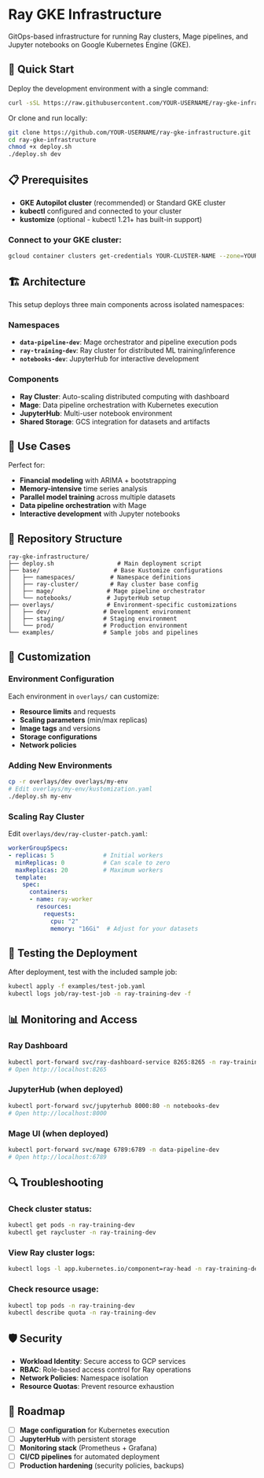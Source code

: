 # Ray GKE Infrastructure

GitOps-based infrastructure for running Ray clusters, Mage pipelines, and Jupyter notebooks on Google Kubernetes Engine (GKE).

## 🚀 Quick Start

Deploy the development environment with a single command:

```bash
curl -sSL https://raw.githubusercontent.com/YOUR-USERNAME/ray-gke-infrastructure/main/deploy.sh | bash
```

Or clone and run locally:

```bash
git clone https://github.com/YOUR-USERNAME/ray-gke-infrastructure.git
cd ray-gke-infrastructure
chmod +x deploy.sh
./deploy.sh dev
```

## 📋 Prerequisites

- **GKE Autopilot cluster** (recommended) or Standard GKE cluster
- **kubectl** configured and connected to your cluster
- **kustomize** (optional - kubectl 1.21+ has built-in support)

### Connect to your GKE cluster:
```bash
gcloud container clusters get-credentials YOUR-CLUSTER-NAME --zone=YOUR-ZONE
```

## 🏗️ Architecture

This setup deploys three main components across isolated namespaces:

### Namespaces
- **`data-pipeline-dev`**: Mage orchestrator and pipeline execution pods
- **`ray-training-dev`**: Ray cluster for distributed ML training/inference  
- **`notebooks-dev`**: JupyterHub for interactive development

### Components
- **Ray Cluster**: Auto-scaling distributed computing with dashboard
- **Mage**: Data pipeline orchestration with Kubernetes execution
- **JupyterHub**: Multi-user notebook environment
- **Shared Storage**: GCS integration for datasets and artifacts

## 🎯 Use Cases

Perfect for:
- **Financial modeling** with ARIMA + bootstrapping
- **Memory-intensive** time series analysis
- **Parallel model training** across multiple datasets
- **Data pipeline orchestration** with Mage
- **Interactive development** with Jupyter notebooks

## 📁 Repository Structure

```
ray-gke-infrastructure/
├── deploy.sh                  # Main deployment script
├── base/                     # Base Kustomize configurations
│   ├── namespaces/          # Namespace definitions
│   ├── ray-cluster/         # Ray cluster base config
│   ├── mage/               # Mage pipeline orchestrator
│   └── notebooks/          # JupyterHub setup
├── overlays/               # Environment-specific customizations
│   ├── dev/               # Development environment
│   ├── staging/           # Staging environment  
│   └── prod/              # Production environment
└── examples/              # Sample jobs and pipelines
```

## 🔧 Customization

### Environment Configuration

Each environment in `overlays/` can customize:
- **Resource limits** and requests
- **Scaling parameters** (min/max replicas)  
- **Image tags** and versions
- **Storage configurations**
- **Network policies**

### Adding New Environments

```bash
cp -r overlays/dev overlays/my-env
# Edit overlays/my-env/kustomization.yaml
./deploy.sh my-env
```

### Scaling Ray Cluster

Edit `overlays/dev/ray-cluster-patch.yaml`:

```yaml
workerGroupSpecs:
- replicas: 5              # Initial workers
  minReplicas: 0           # Can scale to zero
  maxReplicas: 20          # Maximum workers
  template:
    spec:
      containers:
      - name: ray-worker
        resources:
          requests:
            cpu: "2"
            memory: "16Gi"  # Adjust for your datasets
```

## 🧪 Testing the Deployment

After deployment, test with the included sample job:

```bash
kubectl apply -f examples/test-job.yaml
kubectl logs job/ray-test-job -n ray-training-dev -f
```

## 📊 Monitoring and Access

### Ray Dashboard
```bash
kubectl port-forward svc/ray-dashboard-service 8265:8265 -n ray-training-dev
# Open http://localhost:8265
```

### JupyterHub (when deployed)
```bash
kubectl port-forward svc/jupyterhub 8000:80 -n notebooks-dev  
# Open http://localhost:8000
```

### Mage UI (when deployed)
```bash
kubectl port-forward svc/mage 6789:6789 -n data-pipeline-dev
# Open http://localhost:6789
```

## 🔍 Troubleshooting

### Check cluster status:
```bash
kubectl get pods -n ray-training-dev
kubectl get raycluster -n ray-training-dev
```

### View Ray cluster logs:
```bash
kubectl logs -l app.kubernetes.io/component=ray-head -n ray-training-dev
```

### Check resource usage:
```bash
kubectl top pods -n ray-training-dev
kubectl describe quota -n ray-training-dev
```

## 🛡️ Security

- **Workload Identity**: Secure access to GCP services
- **RBAC**: Role-based access control for Ray operations
- **Network Policies**: Namespace isolation
- **Resource Quotas**: Prevent resource exhaustion

## 🚧 Roadmap

- [ ] **Mage configuration** for Kubernetes execution
- [ ] **JupyterHub** with persistent storage
- [ ] **Monitoring stack** (Prometheus + Grafana)
- [ ] **CI/CD pipelines** for automated deployment
- [ ] **Production hardening** (security policies, backups)
